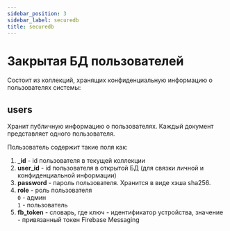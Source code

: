 ```yaml
---
sidebar_position: 3
sidebar_label: securedb
title: securedb
---
```


# Закрытая БД пользователей

Состоит из коллекций, хранящих конфиденциальную информацию о пользователях системы:

## users  

Хранит публичную информацию о пользователях. Каждый документ представляет одного пользователя.  

Пользователь содержит такие поля как:  
1. **_id** - id пользователя в текущей коллекции
2. **user_id** - id пользователя в открытой БД (для связки личной и конфиденциальной информации)
3. **password** - пароль пользователя. Хранится в виде хэша sha256. 
4. **role** - роль пользователя  
`0` - админ  
`1` - пользователь  
5. **fb_token** - словарь, где ключ - идентификатор устройства, значение - привязанный токен Firebase Messaging

